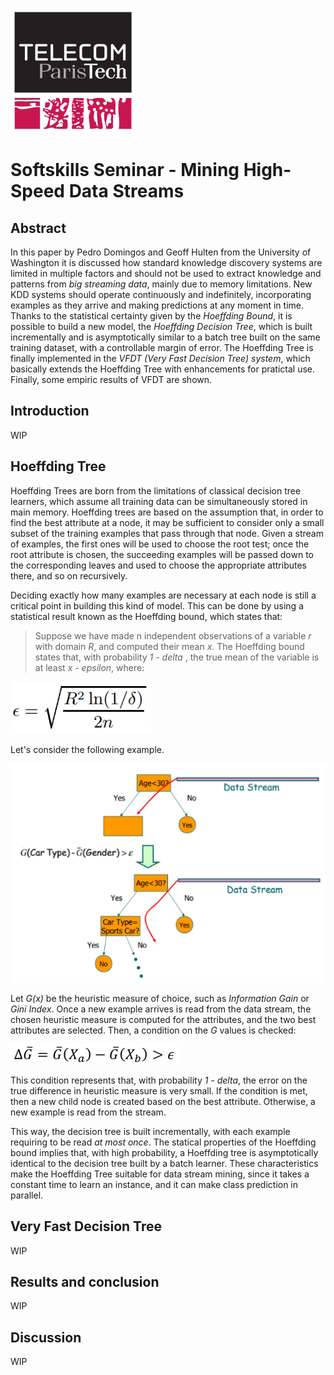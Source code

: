 ![paristech](./images/paristech.png)

# Softskills Seminar - Mining High-Speed Data Streams

## Abstract

In this paper by Pedro Domingos and Geoff Hulten from the University of Washington it is discussed how standard knowledge discovery systems are limited in multiple factors and should not be used to extract knowledge and patterns from *big streaming data*, mainly due to memory limitations. New KDD systems should operate continuously and indefinitely, incorporating examples as they arrive and making predictions at any moment in time. Thanks to the statistical certainty given by the *Hoeffding Bound*, it is possible to build a new model, the *Hoeffding Decision Tree*, which is built incrementally and is asymptotically similar to a batch tree built on the same training dataset, with a controllable margin of error. The Hoeffding Tree is finally implemented in the *VFDT (Very Fast Decision Tree) system*, which basically extends the Hoeffding Tree with enhancements for pratictal use. Finally, some empiric results of VFDT are shown.  

## Introduction

WIP

## Hoeffding Tree

Hoeffding Trees are born from the limitations of classical decision tree learners, which assume all training data can be simultaneously stored in main memory. Hoeffding trees are based on the assumption that, in order to find the best attribute at a node, it may be sufficient to consider only a small subset of the training examples that pass through that node. Given a stream of examples, the first ones will be used to choose the root test; once the root attribute is chosen, the succeeding examples will be passed down to the corresponding leaves and used to choose the appropriate attributes there, and so on recursively.

Deciding exactly how many examples are necessary at each node is still a critical point in building this kind of model. This can be done by using a statistical result known as the Hoeffding bound, which states that:

>Suppose we have made n independent observations of a variable *r* with domain *R*, and computed their mean *x*. The Hoeffding bound states that, with probability *1 - delta* , the true mean of the variable is at least *x - epsilon*, where:

![epsilon](./images/epsilon.png)

Let's consider the following example.

![HT_example](./images/HT_example.png)

Let *G(x)* be the heuristic measure of choice, such as *Information Gain* or *Gini Index*. Once a new example arrives is read from the data stream, the chosen heuristic measure is computed for the attributes, and the two best attributes are selected. Then, a condition on the *G* values is checked:

![condition](./images/condition.png)

This condition represents that, with probability *1 - delta*, the error on the true difference in heuristic measure is very small. If the condition is met, then a new child node is created based on the best attribute. Otherwise, a new example is read from the stream.

This way, the decision tree is built incrementally, with each example requiring to be read *at most once*. The statical properties of the Hoeffding bound implies that, with high probability, a Hoeffding tree is asymptotically identical to the decision tree built by a batch learner. These characteristics make the Hoeffding Tree suitable for data stream mining, since it takes a constant time to learn an instance, and it can make class prediction in parallel.

## Very Fast Decision Tree

WIP

## Results and conclusion

WIP

## Discussion

WIP
